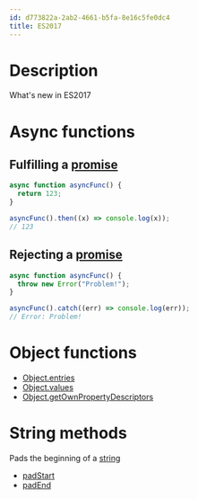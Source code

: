 ```yaml
---
id: d773822a-2ab2-4661-b5fa-8e16c5fe0dc4
title: ES2017
---
```


# Description

What's new in ES2017

# Async functions

## Fulfilling a [promise](20200911154351-promises)

``` javascript
async function asyncFunc() {
  return 123;
}

asyncFunc().then((x) => console.log(x));
// 123
```

## Rejecting a [promise](20200911154351-promises)

``` javascript
async function asyncFunc() {
  throw new Error("Problem!");
}

asyncFunc().catch((err) => console.log(err));
// Error: Problem!
```

# Object functions

-   [Object.entries](20201113102048-object_entries)
-   [Object.values](20201113102106-object_values)
-   [Object.getOwnPropertyDescriptors](20201113102125-object_getownpropertydescriptors)

# String methods

Pads the beginning of a [string](20200922164551-strings)

-   [padStart](20201112095657-javascript_string_padstart_method)
-   [padEnd](20201112095711-javascript_string_padend_method)
